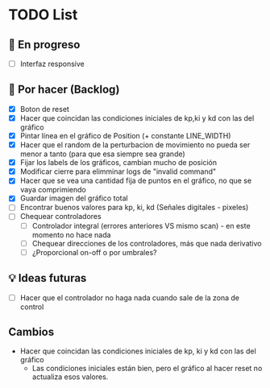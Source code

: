 # TODO List

## 🔧 En progreso

- [ ] Interfaz responsive

## 📌 Por hacer (Backlog)

- [X] Boton de reset
- [X] Hacer que coincidan las condiciones iniciales de kp,ki y kd con las del gráfico
- [X] Pintar línea en el gráfico de Position (+ constante LINE_WIDTH)
- [X] Hacer que el random de la perturbacion de movimiento no pueda ser menor a tanto (para que esa siempre sea grande)
- [X] Fijar los labels de los gráficos, cambian mucho de posición
- [X] Modificar cierre para elimminar logs de "invalid command"
- [X] Hacer que se vea una cantidad fija de puntos en el gráfico, no que se vaya comprimiendo
- [X] Guardar imagen del gráfico total
- [ ] Encontrar buenos valores para kp, ki, kd (Señales digitales - pixeles)
- [ ] Chequear controladores 
  - [ ] Controlador integral (errores anteriores VS mismo scan) - en este momento no hace nada
  - [ ] Chequear direcciones de los controladores, más que nada derivativo
  - [ ] ¿Proporcional on-off o por umbrales?

## 💡 Ideas futuras

- [ ] Hacer que el controlador no haga nada cuando sale de la zona de control

## Cambios

- Hacer que coincidan las condiciones iniciales de kp, ki y kd con las del gráfico
  - Las condiciones iniciales están bien, pero el gráfico al hacer reset no actualiza esos valores.



